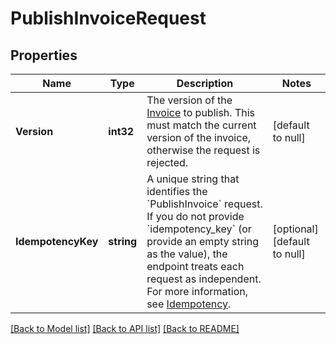 # PublishInvoiceRequest

## Properties
Name | Type | Description | Notes
------------ | ------------- | ------------- | -------------
**Version** | **int32** | The version of the [Invoice](#type-invoice) to publish. This must match the current version of the invoice, otherwise the request is rejected. | [default to null]
**IdempotencyKey** | **string** | A unique string that identifies the &#x60;PublishInvoice&#x60; request. If you do not  provide &#x60;idempotency_key&#x60; (or provide an empty string as the value), the endpoint  treats each request as independent.  For more information, see [Idempotency](https://developer.squareup.com/docs/working-with-apis/idempotency). | [optional] [default to null]

[[Back to Model list]](../README.md#documentation-for-models) [[Back to API list]](../README.md#documentation-for-api-endpoints) [[Back to README]](../README.md)

